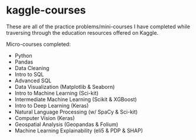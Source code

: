 # kaggle-courses
These are all of the practice problems/mini-courses I have completed while traversing through the education resources offered on Kaggle.

Micro-courses completed:

* Python
* Pandas
* Data Cleaning
* Intro to SQL
* Advanced SQL
* Data Visualization (Matplotlib & Seaborn)
* Intro to Machine Learning (Sci-kit)
* Intermediate Machine Learning (Scikit & XGBoost)
* Intro to Deep Learning (Keras)
* Natural Language Processing (w/ SpaCy & Sci-kit)
* Computer Vision (Keras)
* Geospatial Analysis (Geopandas & Folium)
* Machine Learning Explainability (eli5 & PDP & SHAP)
